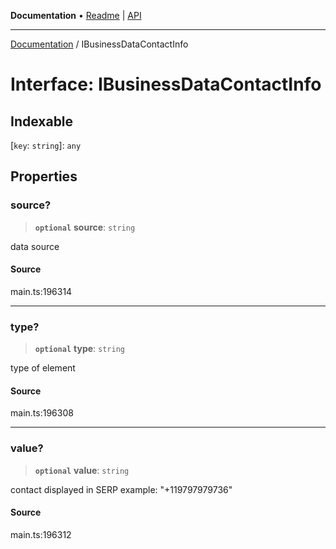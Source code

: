 **Documentation** • [Readme](../README.md) \| [API](../globals.md)

***

[Documentation](../README.md) / IBusinessDataContactInfo

# Interface: IBusinessDataContactInfo

## Indexable

 \[`key`: `string`\]: `any`

## Properties

### source?

> **`optional`** **source**: `string`

data source

#### Source

main.ts:196314

***

### type?

> **`optional`** **type**: `string`

type of element

#### Source

main.ts:196308

***

### value?

> **`optional`** **value**: `string`

contact displayed in SERP 
example:
"+119797979736"

#### Source

main.ts:196312

